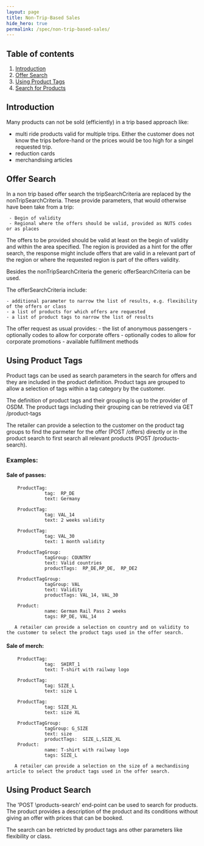 ```yaml
---
layout: page
title: Non-Trip-Based Sales
hide_hero: true
permalink: /spec/non-trip-based-sales/
---
```


## Table of contents

1. [Introduction](#introduction)
2. [Offer Search](#offerSearch)
3. [Using Product Tags](#productTags)
4. [Search for Products](#productSearch)


## Introduction <a name="introduction">

Many products can not be sold (efficiently) in a trip based approach like:

  - multi ride products valid for multiple trips. Either the customer does not know the trips before-hand or the prices would be too high for a singel requested trip.
  - reduction cards 
  - merchandising articles


## Offer Search <a name="offerSearch">

In a non trip based offer search the tripSearchCriteria are replaced by the nonTripSearchCriteria. These provide parameters, that would otherwise have been take from a trip:

     - Begin of validity
     - Regional where the offers should be valid, provided as NUTS codes or as places

The offers to be provided should be valid at least on the begin of validity and within the area specified. The region is provided as a hint for the offer search, the response might include offers 
that are valid in a relevant part of the region or where the requested region is part of the offers validity. 

Besides the nonTripSearchCriteria the generic offerSearchCriteria can be used. 

The offerSearchCriteria include:

    - additional parameter to narrow the list of results, e.g. flexibility of the offers or class 
    - a list of products for which offers are requested
    - a list of product tags to narrow the list of results
    

The offer request as usual provides:
    - the list of anonymous passengers
    - optionally codes to allow for corporate offers
    - optionally codes to allow for corporate promotions
    - available fulfillment methods


## Using Product Tags <a name="productTags">

Product tags can be used as search parameters in the search for offers and they are included in the product definition. Product tags are grouped to allow a selection of tags within a tag category by the customer. 

The definition of product tags and their grouping is up to the provider of OSDM. The product tags including their grouping can be retrieved via GET /product-tags

The retailer can provide a selection to the customer on the product tag groups to find the parmeter for the offer (POST /offers) directly or in the product search to first search all relevant products (POST /products-search).

### Examples:

#### Sale of passes:
 
        ProductTag:   
                  tag:  RP_DE
                  text: Germany

        ProductTag:   
                  tag: VAL_14
                  text: 2 weeks validity  

        ProductTag:   
                  tag: VAL_30
                  text: 1 month validity                      
                  
        ProductTagGroup: 
                  tagGroup: COUNTRY
                  text: Valid countries
                  productTags:  RP_DE,RP_DE,  RP_DE2

        ProductTagGroup: 
                  tagGroup: VAL
                  text: Validity
                  productTags: VAL_14, VAL_30                 
        
        Product: 
                  name: German Rail Pass 2 weeks
                  tags: RP_DE, VAL_14  

       A retailer can provide a selection on country and on validity to the customer to select the product tags used in the offer search.


#### Sale of merch:
 
        ProductTag:   
                  tag:  SHIRT_1
                  text: T-shirt with railway logo

        ProductTag:   
                  tag: SIZE_L
                  text: size L     

        ProductTag:   
                  tag: SIZE_XL
                  text: size XL    
                  
        ProductTagGroup: 
                  tagGroup: G_SIZE
                  text: size
                  productTags:  SIZE_L,SIZE_XL        
        Product: 
                  name: T-shirt with railway logo
                  tags: SIZE_L

       A retailer can provide a selection on the size of a mechandising article to select the product tags used in the offer search.
   


## Using Product Search <a name="productSearch">

The 'POST \products-search' end-point can be used to search for products. The product provides a description of the product and its conditions without giving an offer with prices that can be booked.

The search can be retricted by product tags ans other parameters like flexibility or class.



